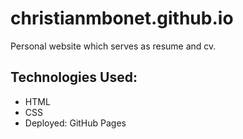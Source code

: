 # christianmbonet.github.io

Personal website which serves as resume and cv.

## Technologies Used:

* HTML
* CSS
* Deployed: GitHub Pages

